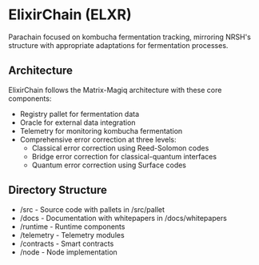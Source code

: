 # ElixirChain (ELXR)

Parachain focused on kombucha fermentation tracking, mirroring NRSH's structure with appropriate adaptations for fermentation processes.

## Architecture

ElixirChain follows the Matrix-Magiq architecture with these core components:

- Registry pallet for fermentation data
- Oracle for external data integration
- Telemetry for monitoring kombucha fermentation
- Comprehensive error correction at three levels:
  - Classical error correction using Reed-Solomon codes
  - Bridge error correction for classical-quantum interfaces
  - Quantum error correction using Surface codes

## Directory Structure

- /src - Source code with pallets in /src/pallet
- /docs - Documentation with whitepapers in /docs/whitepapers
- /runtime - Runtime components
- /telemetry - Telemetry modules
- /contracts - Smart contracts
- /node - Node implementation
